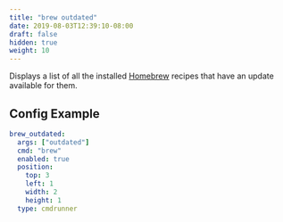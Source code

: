 ```yaml
---
title: "brew outdated"
date: 2019-08-03T12:39:10-08:00
draft: false
hidden: true
weight: 10
---
```


Displays a list of all the installed [Homebrew](https://brew.sh) recipes that have an update available for them.

## Config Example

```yaml
brew_outdated:
  args: ["outdated"]
  cmd: "brew"
  enabled: true
  position:
    top: 3
    left: 1
    width: 2
    height: 1
  type: cmdrunner
```

